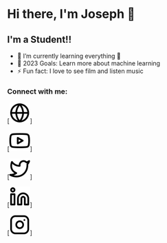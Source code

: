 # Hi there, I'm Joseph 👋 

## I'm a Student!!

- 🌱 I’m currently learning everything 🤣
- 🥅 2023 Goals: Learn more about machine learning
- ⚡ Fun fact: I love to see film and listen music

### Connect with me:

[![website](./img/globe-light.svg)]

[![website](./img/youtube-light.svg)]

[![website](./img/twitter-light.svg)]

[![website](./img/linkedin-light.svg)]

[![website](./img/instagram-light.svg)]

